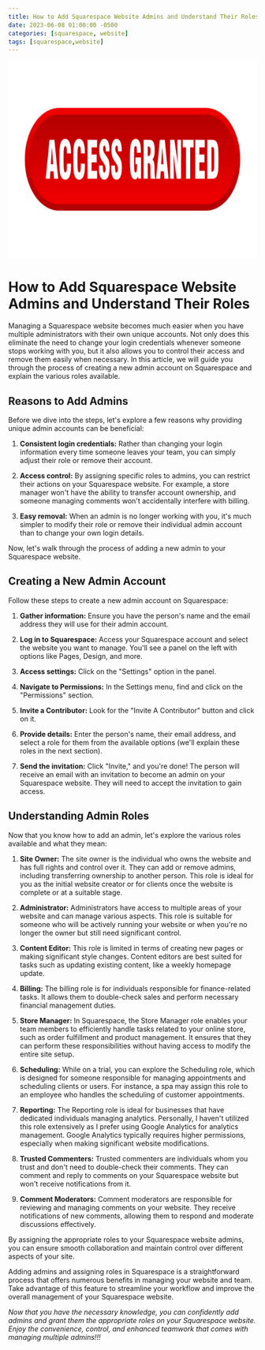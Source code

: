 ```yaml
---
title: How to Add Squarespace Website Admins and Understand Their Roles
date: 2023-06-08 01:00:00 -0500
categories: [squarespace, website]
tags: [squarespace,website]
---
```



<img src="/assets/img/posts/add_squarespace_admin/add_squarespace_admin.jpg" alt="How to Add Squarespace Website Admins and Understand Their Roles" style="height:400px; width:600px;" />



# How to Add Squarespace Website Admins and Understand Their Roles

Managing a Squarespace website becomes much easier when you have multiple administrators with their own unique accounts. Not only does this eliminate the need to change your login credentials whenever someone stops working with you, but it also allows you to control their access and remove them easily when necessary. In this article, we will guide you through the process of creating a new admin account on Squarespace and explain the various roles available.

## Reasons to Add Admins

Before we dive into the steps, let's explore a few reasons why providing unique admin accounts can be beneficial:

1. **Consistent login credentials:** Rather than changing your login information every time someone leaves your team, you can simply adjust their role or remove their account.

2. **Access control:** By assigning specific roles to admins, you can restrict their actions on your Squarespace website. For example, a store manager won't have the ability to transfer account ownership, and someone managing comments won't accidentally interfere with billing.

3. **Easy removal:** When an admin is no longer working with you, it's much simpler to modify their role or remove their individual admin account than to change your own login details.

Now, let's walk through the process of adding a new admin to your Squarespace website.

## Creating a New Admin Account

Follow these steps to create a new admin account on Squarespace:

1. **Gather information:** Ensure you have the person's name and the email address they will use for their admin account.

2. **Log in to Squarespace:** Access your Squarespace account and select the website you want to manage. You'll see a panel on the left with options like Pages, Design, and more.

3. **Access settings:** Click on the "Settings" option in the panel.

4. **Navigate to Permissions:** In the Settings menu, find and click on the "Permissions" section.

5. **Invite a Contributor:** Look for the "Invite A Contributor" button and click on it.

6. **Provide details:** Enter the person's name, their email address, and select a role for them from the available options (we'll explain these roles in the next section).

7. **Send the invitation:** Click "Invite," and you're done! The person will receive an email with an invitation to become an admin on your Squarespace website. They will need to accept the invitation to gain access.


## Understanding Admin Roles

Now that you know how to add an admin, let's explore the various roles available and what they mean:

1. **Site Owner:** The site owner is the individual who owns the website and has full rights and control over it. They can add or remove admins, including transferring ownership to another person. This role is ideal for you as the initial website creator or for clients once the website is complete or at a suitable stage.

2. **Administrator:** Administrators have access to multiple areas of your website and can manage various aspects. This role is suitable for someone who will be actively running your website or when you're no longer the owner but still need significant control.

3. **Content Editor:** This role is limited in terms of creating new pages or making significant style changes. Content editors are best suited for tasks such as updating existing content, like a weekly homepage update.

4. **Billing:** The billing role is for individuals responsible for finance-related tasks. It allows them to double-check sales and perform necessary financial management duties.

5. **Store Manager:** In Squarespace, the Store Manager role enables your team members to efficiently handle tasks related to your online store, such as order fulfillment and product management. It ensures that they can perform these responsibilities without having access to modify the entire site setup.

6. **Scheduling:** While on a trial, you can explore the Scheduling role, which is designed for someone responsible for managing appointments and scheduling clients or users. For instance, a spa may assign this role to an employee who handles the scheduling of customer appointments.

7. **Reporting:** The Reporting role is ideal for businesses that have dedicated individuals managing analytics. Personally, I haven't utilized this role extensively as I prefer using Google Analytics for analytics management. Google Analytics typically requires higher permissions, especially when making significant website modifications.


8. **Trusted Commenters:** Trusted commenters are individuals whom you trust and don't need to double-check their comments. They can comment and reply to comments on your Squarespace website but won't receive notifications from it.

9. **Comment Moderators:** Comment moderators are responsible for reviewing and managing comments on your website. They receive notifications of new comments, allowing them to respond and moderate discussions effectively.

By assigning the appropriate roles to your Squarespace website admins, you can ensure smooth collaboration and maintain control over different aspects of your site.

Adding admins and assigning roles in Squarespace is a straightforward process that offers numerous benefits in managing your website and team. Take advantage of this feature to streamline your workflow and improve the overall management of your Squarespace website.

*Now that you have the necessary knowledge, you can confidently add admins and grant them the appropriate roles on your Squarespace website. Enjoy the convenience, control, and enhanced teamwork that comes with managing multiple admins!!!*

